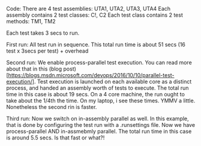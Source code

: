 Code:
There are 4 test assemblies: UTA1, UTA2, UTA3, UTA4
Each assembly contains 2 test classes: C!, C2
Each test class contains 2 test methods: TM1, TM2

Each test takes 3 secs to run.

First run:
All test run in sequence. This total run time is about 51 secs (16 test x 3secs per test) + overhead

Second run:
We enable process-parallel test execution. You can read more about that in this (blog post)[https://blogs.msdn.microsoft.com/devops/2016/10/10/parallel-test-execution/].
Test execution is launched on each available core as a distinct process, and handed an assembly worth of tests to execute.
The total run time in this case is about 19 secs. On a 4 core machine, the run ought to take about the 1/4th the time. On my laptop, i see these times. YMMV a little.
Nonetheless the second rin is faster.

Third run:
Now we switch on in-assembly parallel as well.
In this example, that is done by configuring the test run with a .runsettings file.
Now we have process-parallel AND in-assmebmly parallel.
The total run time in this case is around 5.5 secs.
Is that fast or what?!